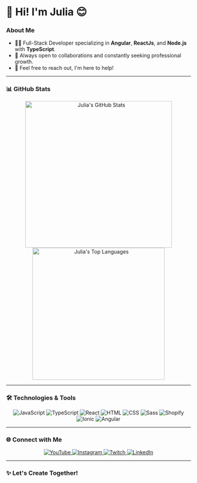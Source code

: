 # 👋 Hi! I'm Julia 😊

### About Me  
- 👩‍💻 Full-Stack Developer specializing in **Angular**, **ReactJs**, and **Node.js** with **TypeScript**.  
- 💬 Always open to collaborations and constantly seeking professional growth.  
- 🤝 Feel free to reach out, I'm here to help!  

---

### 📊 GitHub Stats  

<div align="center" style='width: 100%'>
  <a href="https://github.com/juliaoliveira04">
    <img width="400em" src="https://github-readme-stats.vercel.app/api?username=juliaoliveira04&show_icons=true&theme=gotham&include_all_commits=true&count_private=true" alt="Julia's GitHub Stats"/>
    <img width="360rem" src="https://github-readme-stats.vercel.app/api/top-langs/?username=juliaoliveira04&layout=compact&langs_count=7&theme=gotham" alt="Julia's Top Languages"/>
  </a>
</div>  

---

### 🛠️ Technologies & Tools  

<div align="center">
  <img alt="JavaScript" src="https://img.shields.io/badge/JavaScript-F7DF1E?style=for-the-badge&logo=javascript&logoColor=black" />
  <img alt="TypeScript" src="https://img.shields.io/badge/TypeScript-007ACC?style=for-the-badge&logo=typescript&logoColor=white" />
  <img alt="React" src="https://img.shields.io/badge/React-20232A?style=for-the-badge&logo=react&logoColor=61DAFB" />
  <img alt="HTML" src="https://img.shields.io/badge/HTML-239120?style=for-the-badge&logo=html5&logoColor=white" />
  <img alt="CSS" src="https://img.shields.io/badge/CSS-244bdd?&style=for-the-badge&logo=css3&logoColor=white" />
  <img alt="Sass" src="https://img.shields.io/badge/Sass-CC6699?style=for-the-badge&logo=sass&logoColor=white" />
  <img alt="Shopify" src="https://img.shields.io/badge/Shopify-7AB55C?style=for-the-badge&logo=shopify&logoColor=white" />
  <img alt="Ionic" src="https://img.shields.io/badge/Ionic-3880ff?style=for-the-badge&logo=ionic&logoColor=white" />
  <img alt="Angular" src="https://img.shields.io/badge/Angular-BD032D?style=for-the-badge&logo=angular&logoColor=white" />
</div>  

---

### 🌐 Connect with Me  

<div align="center">
  <a href="https://www.youtube.com/channel/UCrB9jo1MEFf-RhF-HyOv7Sw" target="_blank">
    <img alt="YouTube" src="https://img.shields.io/badge/YouTube-FF0000?style=for-the-badge&logo=youtube&logoColor=white" />
  </a>
  <a href="https://instagram.com/jubolvra" target="_blank">
    <img alt="Instagram" src="https://img.shields.io/badge/-Instagram-%23E4405F?style=for-the-badge&logo=instagram&logoColor=white" />
  </a>
  <a href="https://www.twitch.tv/juoliveira04" target="_blank">
    <img alt="Twitch" src="https://img.shields.io/badge/Twitch-9146FF?style=for-the-badge&logo=twitch&logoColor=white" />
  </a>
  <a href="https://www.linkedin.com/in/julia-oliveira-34a3641a2/" target="_blank">
    <img alt="LinkedIn" src="https://img.shields.io/badge/-LinkedIn-%230077B5?style=for-the-badge&logo=linkedin&logoColor=white" />
  </a>
</div>  

---

### ✨ Let's Create Together!  
